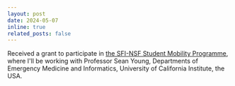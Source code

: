 ```yaml
---
layout: post
date: 2024-05-07
inline: true
related_posts: false
---
```


Received a grant to participate in <a href="https://www.sfi.ie/funding/funding-calls/us-ireland-supplemental/">the SFI-NSF Student Mobility Programme</a>, where I'll be working with Professor Sean Young, Departments of Emergency Medicine and Informatics, University of California Institute, the USA.